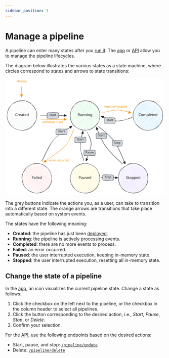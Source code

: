 ```yaml
---
sidebar_position: 1
---
```


# Manage a pipeline

A pipeline can enter many states after you [run it][run-a-pipeline]. The
[app](https://app.tenzir.com/) or [API](/api) allow you to manage the pipeline
lifecycles.

[run-a-pipeline]: ../run-a-pipeline/README.md

The diagram below illustrates the various states as a state machine, where
circles correspond to states and arrows to state transitions:

![Pipeline States](pipeline-states.excalidraw.svg)

The grey buttons indicate the actions you, as a user, can take to transition
into a different state. The orange arrows are transitions that take place
automatically based on system events.

The states have the following meaning:

- **Created**: the pipeline has just been [deployed][run-a-pipeline].
- **Running**: the pipeline is actively processing events.
- **Completed**: there are no more events to process.
- **Failed**: an error occurred.
- **Paused**: the user interrupted execution, keeping in-memory state.
- **Stopped**: the user interrupted execution, resetting all in-memory state.

## Change the state of a pipeline

In the [app](https://app.tenzir.com/overview), an icon visualizes the current
pipeline state. Change a state as follows:

1. Click the checkbox on the left next to the pipeline, or the checkbox in the
   column header to select all pipelines.
2. Click the button corresponding to the desired action, i.e., *Start*, *Pause*,
   *Stop*, or *Delete*.
3. Confirm your selection.

For the [API](/api), use the following endpoints based on the desired actions:
- Start, pause, and stop:
  [`/pipeline/update`](/api#/paths/~1pipeline~1update/)
- Delete: [`/pipeline/delete`](/api#/paths/~1pipeline~1delete/)
